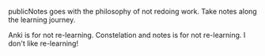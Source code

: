 publicNotes goes with the philosophy of not redoing work. Take notes along the learning journey.

Anki is for not re-learning. Constelation and notes is for not re-learning. I don't like re-learning!
